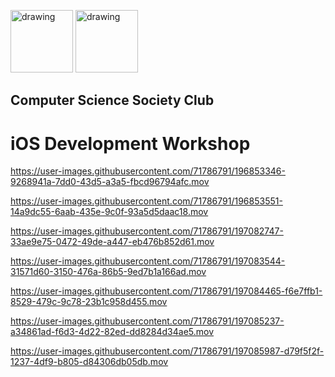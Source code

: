 <img src="https://i.imgur.com/JybZuXd.png" alt="drawing" width="100"/> <img src="https://i.imgur.com/Bzkqs5I.png" alt="drawing" width="100"/>

## Computer Science Society Club


# iOS Development Workshop


<!-- Step 0
vid1 <br> -->
https://user-images.githubusercontent.com/71786791/196853346-9268941a-7dd0-43d5-a3a5-fbcd96794afc.mov 


<!-- vid2 <br> -->
https://user-images.githubusercontent.com/71786791/196853551-14a9dc55-6aab-435e-9c0f-93a5d5daac18.mov


<!-- Step 1 - step 0 vid -->
https://user-images.githubusercontent.com/71786791/197082747-33ae9e75-0472-49de-a447-eb476b852d61.mov

<!-- step 1 - step 1 vid -->
https://user-images.githubusercontent.com/71786791/197083544-31571d60-3150-476a-86b5-9ed7b1a166ad.mov

<!-- step 1 - step 2 vid -->
https://user-images.githubusercontent.com/71786791/197084465-f6e7ffb1-8529-479c-9c78-23b1c958d455.mov

<!-- step 1 - step 3 vid -->
https://user-images.githubusercontent.com/71786791/197085237-a34861ad-f6d3-4d22-82ed-dd8284d34ae5.mov


<!-- step 1 - step 4 vid  -->
https://user-images.githubusercontent.com/71786791/197085987-d79f5f2f-1237-4df9-b805-d84306db05db.mov




